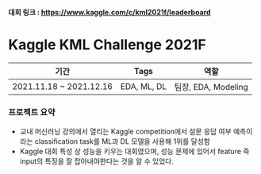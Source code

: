 #### 대회 링크 : https://www.kaggle.com/c/kml2021f/leaderboard
# Kaggle KML Challenge 2021F
|기간|Tags|역할|
|:---:|:---:|:---:|
|2021.11.18 ~ 2021.12.16|EDA, ML, DL|팀장, EDA, Modeling|
### 프로젝트 요약
- 교내 머신러닝 강의에서 열리는 Kaggle competition에서 설문 응답 여부 예측이라는 classification task를 ML과 DL 모델을 사용해 1위를 달성함  
- Kaggle 대회 특성 상 성능을 키우는 대회였으며, 성능 문제에 있어서 feature 즉 input의 특징을 잘 잡아내야한다는 것을 알 수 있었다.
